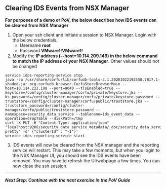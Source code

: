 
## Clearing IDS Events from NSX Manager
**For purposes of a demo or PoV, the below describes how IDS events can be cleared from NSX Manager**



1.	Open your ssh client and initiate a session to NSX Manager. Login with the below credentials. 
    * Username **root**
    * Password **VMware1!VMware1!**
2. Modify the **IP address (--host=10.114.209.149) in the below command to match the IP address of your NSX Manager**. Other values should not be changed
```console
service idps-reporting-service stop
java -cp /usr/share/corfu/lib/corfudb-tools-3.1.20201022192550.7817.1-shaded.jar org.corfudb.browser.CorfuStoreBrowserMain --host=10.114.222.108 --port=9040 --tlsEnabled=true --keystore=/config/cluster-manager/corfu/private/keystore.jks --ks_password=/config/cluster-manager/corfu/private/keystore.password --truststore=/config/cluster-manager/corfu/public/truststore.jks --truststore_password=/config/cluster-manager/corfu/public/truststore.password --namespace=security_data_service --tablename=ids_event_data --operation=dropTable --diskPath=/tmp
curl -X PUT -H "Content-Type: application/json" "localhost:9200/security_data_service_metadata/_doc/security_data_service?pretty" -d' {"clusterId" : "-1"}'
service idps-reporting-service start
```
3. IDS events will now be cleared from the NSX manager and the reporting service will restart. This may take a few moments, but when you login to the NSX Manager UI, you should see the IDS events have been removed. You may have to refresh the UI/webpage a few times. You can now close the ssh session. 
---

***Next Step: Continue with the next exercise in the PoV Guide***
